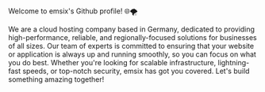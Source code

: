 Welcome to emsix's Github profile! 🌐🌪️

We are a cloud hosting company based in Germany, dedicated to providing high-performance, reliable, and regionally-focused solutions for businesses of all sizes. Our team of experts is committed to ensuring that your website or application is always up and running smoothly, so you can focus on what you do best. Whether you're looking for scalable infrastructure, lightning-fast speeds, or top-notch security, emsix has got you covered. Let's build something amazing together!

